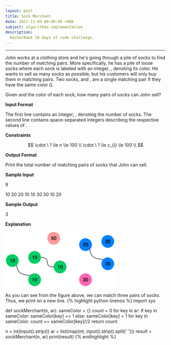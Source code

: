 ```yaml
---
layout: post
title: Sock Merchant
date: 2017-11-09 00:00:00 +900
subject: algorithms-implementation
description:
  HackerRank 30 days of code challenge.
---
```


-------
<style>
.MathJax_Display {
  text-align: left;
  color: #000;
}
.MathJax_SVG_Display {
  text-align: left !important;
}
.MathJax_SVG_Display line {
  stroke:#000;
}
.MathJax_SVG g{
  stroke:#000;
  stroke-width:2;
  fill:#000;
}
</style>

John works at a clothing store and he's going through a pile of socks to find the number of matching pairs. More specifically, he has a pile of  loose socks where each sock  is labeled with an integer, , denoting its color. He wants to sell as many socks as possible, but his customers will only buy them in matching pairs. Two socks,  and , are a single matching pair if they have the same color ().

Given  and the color of each sock, how many pairs of socks can John sell?

__Input Format__

The first line contains an integer, , denoting the number of socks. 
The second line contains  space-separated integers describing the respective values of .

__Constraints__

$$
\cdot \ 1 \le n \le 100 \\
\cdot \ 1 \le c_{i} \le 100 \\
$$

__Output Format__

Print the total number of matching pairs of socks that John can sell.

__Sample Input__

9

10 20 20 10 10 30 50 10 20

__Sample Output__

3

__Explanation__

![sock.png](img/1474122392-c7b9097430-sock.png)

As you can see from the figure above, we can match three pairs of socks. Thus, we print  on a new line.
{% highlight python linenos %}
import sys

def sockMerchant(n, ar):
    sameColor = {}
    count = 0
    for key in ar:
        if key in sameColor:
            sameColor[key] += 1
        else:
            sameColor[key] = 1
    for key in sameColor:
        count += sameColor[key]//2
    return count

n = int(input().strip())
ar = list(map(int, input().strip().split(' ')))
result = sockMerchant(n, ar)
print(result)
{% endhighlight %}    